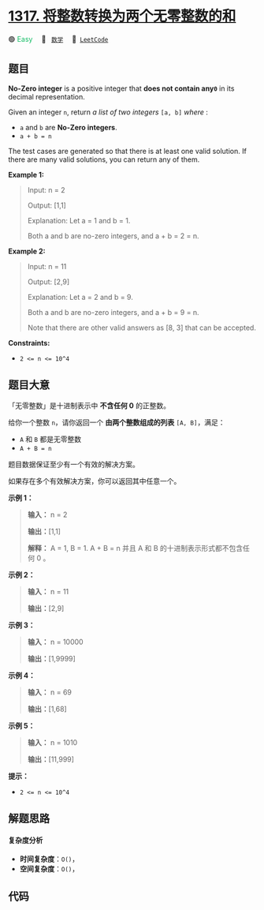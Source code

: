 # [1317. 将整数转换为两个无零整数的和](https://leetcode.com/problems/convert-integer-to-the-sum-of-two-no-zero-integers)

🟢 <font color=#15bd66>Easy</font>&emsp; 🔖&ensp; [`数学`](/leetcode/outline/tag/math.md)&emsp; 🔗&ensp;[`LeetCode`](https://leetcode.com/problems/convert-integer-to-the-sum-of-two-no-zero-integers)


## 题目

**No-Zero integer** is a positive integer that **does not contain any`0`** in
its decimal representation.

Given an integer `n`, return _a list of two integers_ `[a, b]` _where_ :

  * `a` and `b` are **No-Zero integers**.
  * `a + b = n`

The test cases are generated so that there is at least one valid solution. If
there are many valid solutions, you can return any of them.



**Example 1:**

> Input: n = 2
> 
> Output: [1,1]
> 
> Explanation: Let a = 1 and b = 1.
> 
> Both a and b are no-zero integers, and a + b = 2 = n.

**Example 2:**

> Input: n = 11
> 
> Output: [2,9]
> 
> Explanation: Let a = 2 and b = 9.
> 
> Both a and b are no-zero integers, and a + b = 9 = n.
> 
> Note that there are other valid answers as [8, 3] that can be accepted.

**Constraints:**

  * `2 <= n <= 10^4`


## 题目大意

「无零整数」是十进制表示中 **不含任何 0**  的正整数。

给你一个整数 `n`，请你返回一个 **由两个整数组成的列表** `[A, B]`，满足：

  * `A` 和 `B` 都是无零整数
  * `A + B = n`

题目数据保证至少有一个有效的解决方案。

如果存在多个有效解决方案，你可以返回其中任意一个。



**示例 1：**

> 
> 
> 
> 
> 
> **输入：** n = 2
> 
> **输出：**[1,1]
> 
> **解释：** A = 1, B = 1. A + B = n 并且 A 和 B 的十进制表示形式都不包含任何 0 。
> 
> 

**示例 2：**

> 
> 
> 
> 
> 
> **输入：** n = 11
> 
> **输出：**[2,9]
> 
> 

**示例 3：**

> 
> 
> 
> 
> 
> **输入：** n = 10000
> 
> **输出：**[1,9999]
> 
> 

**示例 4：**

> 
> 
> 
> 
> 
> **输入：** n = 69
> 
> **输出：**[1,68]
> 
> 

**示例 5：**

> 
> 
> 
> 
> 
> **输入：** n = 1010
> 
> **输出：**[11,999]
> 
> 



**提示：**

  * `2 <= n <= 10^4`


## 解题思路

#### 复杂度分析

- **时间复杂度**：`O()`，
- **空间复杂度**：`O()`，

## 代码

```javascript

```